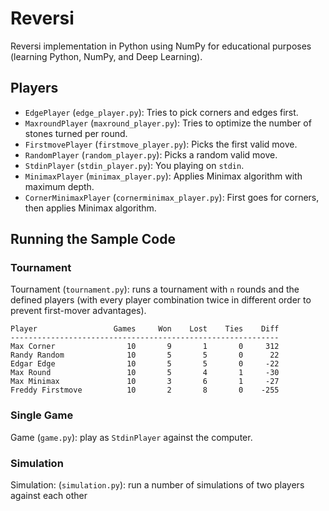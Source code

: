 # Reversi

Reversi implementation in Python using NumPy for educational purposes (learning
Python, NumPy, and Deep Learning).

## Players

- `EdgePlayer` (`edge_player.py`): Tries to pick corners and edges first.
- `MaxroundPlayer` (`maxround_player.py`): Tries to optimize the number of
  stones turned per round.
- `FirstmovePlayer` (`firstmove_player.py`): Picks the first valid move.
- `RandomPlayer` (`random_player.py`): Picks a random valid move.
- `StdinPlayer` (`stdin_player.py`): You playing on `stdin`.
- `MinimaxPlayer` (`minimax_player.py`): Applies Minimax algorithm with maximum depth.
- `CornerMinimaxPlayer` (`cornerminimax_player.py`): First goes for corners, then applies Minimax algorithm.

## Running the Sample Code

### Tournament

Tournament (`tournament.py`): runs a tournament with `n` rounds and the defined
players (with every player combination twice in different order to prevent
first-mover advantages).

    Player                 Games     Won    Lost    Ties    Diff
    ------------------------------------------------------------
    Max Corner                10       9       1       0     312
    Randy Random              10       5       5       0      22
    Edgar Edge                10       5       5       0     -22
    Max Round                 10       5       4       1     -30
    Max Minimax               10       3       6       1     -27
    Freddy Firstmove          10       2       8       0    -255

### Single Game

Game (`game.py`): play as `StdinPlayer` against the computer.

###  Simulation

Simulation: (`simulation.py`): run a number of simulations of two players
against each other
